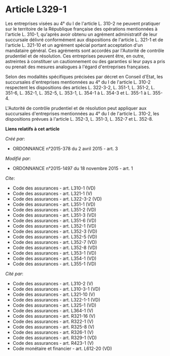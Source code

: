 # Article L329-1

Les entreprises visées au 4° du I de l'article L. 310-2 ne peuvent pratiquer sur le territoire de la République française des
opérations mentionnées à l'article L. 310-1, qu'après avoir obtenu un agrément administratif de leur succursale délivré
conformément aux dispositions de l'article L. 321-1 et de l'article L. 321-10 et un agrément spécial portant acceptation d'un
mandataire général. Ces agréments sont accordés par l'Autorité de contrôle prudentiel et de résolution. Ces entreprises
peuvent être, en outre, astreintes à constituer un cautionnement ou des garanties si leur pays a pris ou prenait des mesures
analogues à l'égard d'entreprises françaises. 

Selon des modalités spécifiques précisées par décret en Conseil d'Etat, les succursales d'entreprises mentionnées au 4° du I
de l'article L. 310-2 respectent les dispositions des articles L. 322-3-2, L. 351-1, L. 351-2, L. 351-6, L. 352-1, L. 352-5,
L. 353-1, L. 354-1 à L. 354-3 et L. 355-1 à L. 355-4. 

L'Autorité de contrôle prudentiel et de résolution peut appliquer aux succursales d'entreprises mentionnées au 4° du I de
l'article L. 310-2, les dispositions prévues à l'article L. 352-3, L. 351-3, L. 352-7 et L. 352-8.

**Liens relatifs à cet article**

_Créé par_:

  - ORDONNANCE n°2015-378 du 2 avril 2015 - art. 3

_Modifié par_:

  - ORDONNANCE n°2015-1497 du 18 novembre 2015 - art. 1

_Cite_:

  - Code des assurances - art. L310-1 (VD)
  - Code des assurances - art. L321-1 (V)
  - Code des assurances - art. L322-3-2 (VD)
  - Code des assurances - art. L351-1 (VD)
  - Code des assurances - art. L351-2 (VD)
  - Code des assurances - art. L351-3 (VD)
  - Code des assurances - art. L351-6 (VD)
  - Code des assurances - art. L352-1 (VD)
  - Code des assurances - art. L352-3 (VD)
  - Code des assurances - art. L352-5 (VD)
  - Code des assurances - art. L352-7 (VD)
  - Code des assurances - art. L352-8 (VD)
  - Code des assurances - art. L353-1 (VD)
  - Code des assurances - art. L354-1 (VD)
  - Code des assurances - art. L355-1 (VD)

_Cité par_:

  - Code des assurances - art. L310-2 (V)
  - Code des assurances - art. L310-3-1 (VD)
  - Code des assurances - art. L321-10 (V)
  - Code des assurances - art. L322-1-1 (VD)
  - Code des assurances - art. L325-1 (VD)
  - Code des assurances - art. L364-1 (V)
  - Code des assurances - art. R321-16 (V)
  - Code des assurances - art. R322-1 (V)
  - Code des assurances - art. R325-8 (V)
  - Code des assurances - art. R326-1 (V)
  - Code des assurances - art. R329-1 (VD)
  - Code des assurances - art. R423-1 (V)
  - Code monétaire et financier - art. L612-20 (VD)
